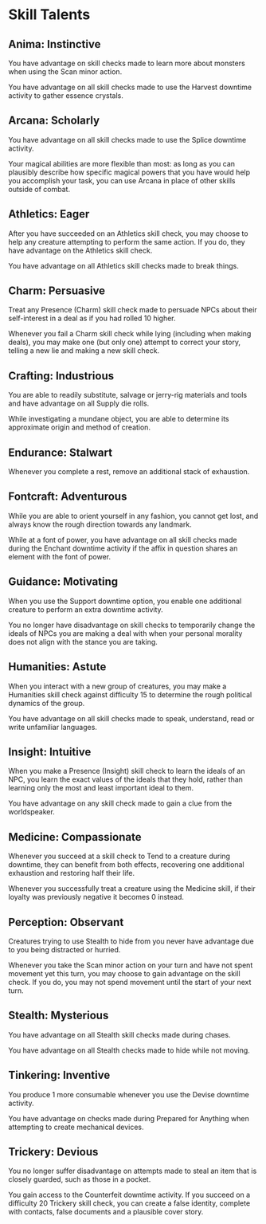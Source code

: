 # Skill Talents

## Anima: Instinctive

You have advantage on skill checks made to learn more about monsters when using the Scan minor action.

You have advantage on all skill checks made to use the Harvest downtime activity to gather essence crystals.

## Arcana: Scholarly

You have advantage on all skill checks made to use the Splice downtime activity.

Your magical abilities are more flexible than most: as long as you can plausibly describe how specific magical powers that you have would help you accomplish your task, you can use Arcana in place of other skills outside of combat.

## Athletics: Eager

After you have succeeded on an Athletics skill check, you may choose to help any creature attempting to perform the same action. If you do, they have advantage on the Athletics skill check.

You have advantage on all Athletics skill checks made to break things.

## Charm: Persuasive

Treat any Presence (Charm) skill check made to persuade NPCs about their self-interest in a deal as if you had rolled 10 higher.

Whenever you fail a Charm skill check while lying (including when making deals), you may make one (but only one) attempt to correct your story, telling a new lie and making a new skill check.

## Crafting: Industrious

You are able to readily substitute, salvage or jerry-rig materials and tools and have advantage on all Supply die rolls.

While investigating a mundane object, you are able to determine its approximate origin and method of creation.

## Endurance: Stalwart

Whenever you complete a rest, remove an additional stack of exhaustion.

## Fontcraft: Adventurous

While you are able to orient yourself in any fashion, you cannot get lost, and always know the rough direction towards any landmark.

While at a font of power, you have advantage on all skill checks made during the Enchant downtime activity if the affix in question shares an element with the font of power.

## Guidance: Motivating

When you use the Support downtime option, you enable one additional creature to perform an extra downtime activity.

You no longer have disadvantage on skill checks to temporarily change the ideals of NPCs you are making a deal with when your personal morality does not align with the stance you are taking.

## Humanities: Astute

When you interact with a new group of creatures, you may make a Humanities skill check against difficulty 15 to determine the rough political dynamics of the group.

You have advantage on all skill checks made to speak, understand, read or write unfamiliar languages.

## Insight: Intuitive

When you make a Presence (Insight) skill check to learn the ideals of an NPC, you learn the exact values of the ideals that they hold, rather than learning only the most and least important ideal to them.

You have advantage on any skill check made to gain a clue from the worldspeaker.

## Medicine: Compassionate

Whenever you succeed at a skill check to Tend to a creature during downtime, they can benefit from both effects, recovering one additional exhaustion and restoring half their life.

Whenever you successfully treat a creature using the Medicine skill, if their loyalty was previously negative it becomes 0 instead.

## Perception: Observant

Creatures trying to use Stealth to hide from you never have advantage due to you being distracted or hurried.

Whenever you take the Scan minor action on your turn and have not spent movement yet this turn, you may choose to gain advantage on the skill check. If you do, you may not spend movement until the start of your next turn.

## Stealth: Mysterious

You have advantage on all Stealth skill checks made during chases.

You have advantage on all Stealth checks made to hide while not moving.

## Tinkering: Inventive

You produce 1 more consumable whenever you use the Devise downtime activity.

You have advantage on checks made during Prepared for Anything when attempting to create mechanical devices.

## Trickery: Devious

You no longer suffer disadvantage on attempts made to steal an item that is closely guarded, such as those in a pocket.

You gain access to the Counterfeit downtime activity. If you succeed on a difficulty 20 Trickery skill check, you can create a false identity, complete with contacts, false documents and a plausible cover story.
